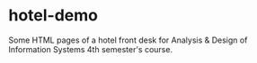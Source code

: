 # hotel-demo
Some HTML pages of a hotel front desk for Analysis & Design of Information Systems 4th semester's course.